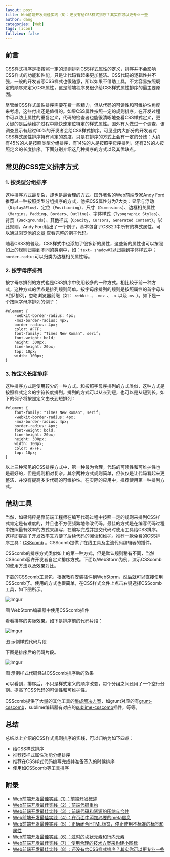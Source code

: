 ```yaml
---
layout: post
title: Web前端开发最佳实践（8）：还没有给CSS样式排序？其实你可以更专业一些
author: dang
categories: [Web]
tags: [icon]
fullview: false
---
```


## 前言

CSS样式排序是指按照一定的规则排列CSS样式属性的定义，排序并不会影响CSS样式的功能和性能，只是让代码看起来更加整洁。CSS代码的逻辑性并不强，一般的开发者写CSS样式也很随意，所以如果不借助工具，不太容易按照既定的顺序来定义CSS属性，这是前端程序员很少给CSS样式属性排序的最主要原因。

尽管给CSS样式属性排序需要花费一些精力，但从代码的可读性和可维护性角度来考虑，这些付出还是值得的。如果CSS属性按照一定的规则排序，在开发过程中可以防止属性的重复定义，代码的检查者也能很清晰地查看CSS样式定义，更关键的是后续维护过程中能快速定位特定的样式属性。国外有人做过一个调查，该调查显示有超过60%的开发者会给CSS样式排序。可见业内大部分的开发者对CSS样式属性排序持有肯定的态度，只是在排序的方式上会有一定的分歧：大约有45%的人是按照类型分组排序，有14%的人是按照字母序排列，还有2%的人按照定义的长度排序。下面分别介绍这几种排序的方式以及其优缺点。

## 常见的CSS定义排序方式

### 1. 按类型分组排序

这种排序方式最复杂，却也是最合理的方式。国外著名的Web前端专家Andy Ford推荐过一种按照类型分组排序的方式，他把CSS属性分为7大类：显示与浮动（`Diplay&Flow`）、定位（`Positioning`）、尺寸（`Dimensions`）、边框相关属性（`Margins`、`Padding`、`Borders`、`Outline`）、字体样式（`Typographic Styles`）、背景（`Backgrounds`）、其他样式（`Opacity`、`Cursors`、`Generated Content`）。以此规则，Andy Ford给出了一个例子，基本包含了CSS2.1中所有的样式属性。可以通过浏览[他的文章 ](http://www.dang-jian.com/?p=320)查看完整的例子代码。

随着CSS3的普及，CSS样式中也添加了很多新的属性，这些新的属性也可以按照如上的规则归类到不同的类别中，如：`text-
shadow`可以归类到字体样式中；`border-radius`可以归类为边框相关属性等。

### 2. 按字母序排列
按字母序排列的方式也是CSS排序中使用较多的一种方式。相比较于前一种方式，这种方式的优点是排列规则简单。按字母序排列的规则是按照属性的首字母从A到Z排列，忽略浏览器前缀（如：`-webkit-`、`-moz-`、`-o-`以及`-ms-`）。如下是一个按照字母序排列的例子：

	#element {
	    -webkit-border-radius: 4px;
	    -moz-border-radius: 4px;
	    border-radius: 4px;
	    color: #FFF;
	    font-family: "Times New Roman", serif;
	    font-weight: bold;
	    height: 300px;
	    line-height: 20px;
	    top: 10px;
	    width: 100px;
	}

### 3. 按定义长度排序

这种排序方式是使用较少的一种方式。和按照字母序排列的方式类似，这种方式是按照样式定义的字符长度排列。排列的方式可以从长到短，也可以是从短到长。如下的例子将按照定义由长到短排列：


	#element {
	    font-family: "Times New Roman", serif;
	    -webkit-border-radius: 4px;
	    -moz-border-radius: 4px;
	    border-radius: 4px;
	    font-weight: bold;
	    line-height: 20px;
	    height: 300px;
	    width: 100px;
	    color: #FFF;
	    top: 10px;
	}

以上三种常见的CSS排序方式中，第一种最为合理，代码的可读性和可维护性也是最好的，但是规则相对复杂。其余两种方式规则简单，但仅仅是让代码看起来更整洁，并没有提高多少代码的可维护性。在实际的应用中，推荐使用第一种排列方式。

## 借助工具

当然，如果纯粹是靠前端工程师在编写代码过程中按照一定的规则来排列CSS样式肯定是有难度的，并且也不方便频繁地修改代码。最佳的方式是在编写代码过程中按照最有效率的方式来编写，在编写完成并提交代码时使用工具给CSS排序。这样即提高了开发效率又方便了后续代码的阅读和维护。推荐一款免费的CSS排序工具：[CSScomb](http://csscomb.com) 。CSScomb提供了在线工具及主流代码编辑器的插件。

CSScomb的排序方式类似如上的第一种方式，但是默认规则稍有不同，当然CSScomb容许开发者自定义排序方式。下面以WebStorm为例，演示CSScomb的使用方法以及效果对比。

下载的CSScomb工具包，根据教程安装插件到WebStorm，然后就可以直接使用CSScomb了。使用的方式也很简单，在CSS样式文件上点击右键选择CSScomb工具，如下图所示。

 ![Imgur](http://i.imgur.com/2Lag3YI.png)

图 WebStorm编辑器中使用CSScomb插件

看看排序的实际效果。如下是排序前的代码片段：

 ![Imgur](http://i.imgur.com/fCxTv1a.png)

图 示例样式代码片段

下图是排序后的代码片段。

 ![Imgur](http://i.imgur.com/onbi7Tr.png)

图 示例样式代码经过CSScomb排序后的效果


可以看到，排序后，不只是样式定义的顺序改变，每个分组之间还用了一个空行分割。提高了CSS代码的可读性和可维护性。

CSScomb提供了大量的其他工具的[集成解决方案](https://github.com/csscomb)，如grunt对应的有[grunt-csscomb](https://github.com/csscomb/grunt-csscomb)，sublime编辑器有对应的[sublime-csscomb](https://github.com/csscomb/sublime-csscomb)插件，等等。

## 总结

总结以上介绍的CSS样式规则排序的实践，可以归纳为如下四点：

* 给CSS样式排序
* 推荐按样式属性功能分组排序
* 推荐在CSS样式代码编写完成并准备签入的时候排序
* 使用如CSScomb等工具排序

## 附录

* [Web前端开发最佳实践（1）：前端开发概述](http://www.cnblogs.com/dangjian/p/4228313.html)
* [Web前端开发最佳实践（2）：前端代码重构](http://www.cnblogs.com/dangjian/p/4233049.html)
* [Web前端开发最佳实践（3）：前端代码和资源的压缩与合并](http://www.cnblogs.com/dangjian/p/4233049.html)
* [Web前端开发最佳实践（4）：在页面中添加必要的meta信息](http://www.cnblogs.com/dangjian/p/4235505.html)
* [Web前端开发最佳实践（5）：正确闭合HTML标签，停止使用不标准的标签和属性](http://www.cnblogs.com/dangjian/p/4238150.html)
* [Web前端开发最佳实践（6）：过时的块状元素和行内元素](http://www.cnblogs.com/dangjian/p/4249205.html)
* [Web前端开发最佳实践（7）：使用合理的技术方案来构建小图标](http://www.cnblogs.com/dangjian/p/4268463.html)
* [Web前端开发最佳实践（8）：还没有给CSS样式排序？其实你可以更专业一些](http://www.cnblogs.com/dangjian/p/4281004.html)